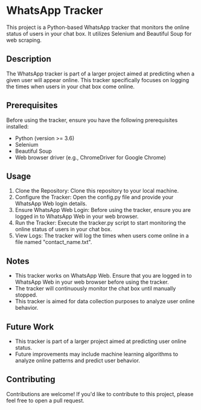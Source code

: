 # WhatsApp Tracker

This project is a Python-based WhatsApp tracker that monitors the online status of users in your chat box. It utilizes Selenium and Beautiful Soup for web scraping.

## Description

The WhatsApp tracker is part of a larger project aimed at predicting when a given user will appear online. This tracker specifically focuses on logging the times when users in your chat box come online.

## Prerequisites

Before using the tracker, ensure you have the following prerequisites installed:

- Python (version >= 3.6)
- Selenium
- Beautiful Soup
- Web browser driver (e.g., ChromeDriver for Google Chrome)

## Usage
1. Clone the Repository: Clone this repository to your local machine.
2. Configure the Tracker: Open the config.py file and provide your WhatsApp Web login details.
3. Ensure WhatsApp Web Login: Before using the tracker, ensure you are logged in to WhatsApp Web in your web browser.
4. Run the Tracker: Execute the tracker.py script to start monitoring the online status of users in your chat box.
5. View Logs: The tracker will log the times when users come online in a file named "contact_name.txt".

## Notes
- This tracker works on WhatsApp Web. Ensure that you are logged in to WhatsApp Web in your web browser before using the tracker.
- The tracker will continuously monitor the chat box until manually stopped.
- This tracker is aimed for data collection purposes to analyze user online behavior.

## Future Work
- This tracker is part of a larger project aimed at predicting user online status. 
- Future improvements may include machine learning algorithms to analyze online patterns and predict user behavior.

## Contributing
Contributions are welcome! If you'd like to contribute to this project, please feel free to open a pull request.
